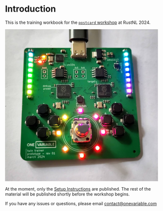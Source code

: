 # Introduction

This is the training workbook for the [`postcard` workshop] at RustNL 2024.

![board photo](ovtwin-001.jpg)

At the moment, only the [Setup Instructions] are published. The rest of the material
will be published shortly before the workshop begins.

If you have any issues or questions, please email [contact@onevariable.com](mailto:contact@onevariable.com)

[`postcard` workshop]: https://2024.rustnl.org/workshops/
[Setup Instructions]: ./setup.md
